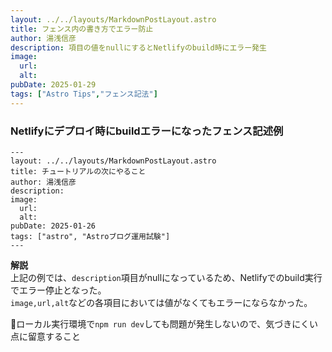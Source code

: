 ```yaml
---
layout: ../../layouts/MarkdownPostLayout.astro
title: フェンス内の書き方でエラー防止
author: 湯浅信彦
description: 項目の値をnullにするとNetlifyのbuild時にエラー発生
image:  
  url:  
  alt:  
pubDate: 2025-01-29
tags: ["Astro Tips","フェンス記法"]
---
```


### Netlifyにデプロイ時にbuildエラーになったフェンス記述例
```
---
layout: ../../layouts/MarkdownPostLayout.astro
title: チュートリアルの次にやること
author: 湯浅信彦
description:
image:
  url:
  alt:
pubDate: 2025-01-26
tags: ["astro", "Astroブログ運用試験"]
---
```

**解説**  
上記の例では、```description```項目がnullになっているため、Netlifyでのbuild実行でエラー停止となった。  
```image,url,alt```などの各項目においては値がなくてもエラーにならなかった。  

📌ローカル実行環境で```npm run dev```しても問題が発生しないので、気づきにくい点に留意すること
